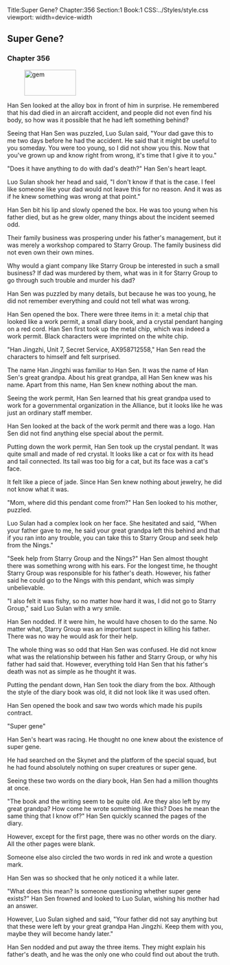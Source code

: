 Title:Super Gene? 
Chapter:356 
Section:1 
Book:1 
CSS:../Styles/style.css 
viewport: width=device-width
  
## Super Gene?
### Chapter 356 
<figure>
	<img src="../Images/gem.gif" alt="gem" id="gem" width="120" height="60" />
</figure>
  

  
  Han Sen looked at the alloy box in front of him in surprise. He remembered that his dad died in an aircraft accident, and people did not even find his body, so how was it possible that he had left something behind?

Seeing that Han Sen was puzzled, Luo Sulan said, "Your dad gave this to me two days before he had the accident. He said that it might be useful to you someday. You were too young, so I did not show you this. Now that you've grown up and know right from wrong, it's time that I give it to you."

"Does it have anything to do with dad's death?" Han Sen's heart leapt.

Luo Sulan shook her head and said, "I don't know if that is the case. I feel like someone like your dad would not leave this for no reason. And it was as if he knew something was wrong at that point."

Han Sen bit his lip and slowly opened the box. He was too young when his father died, but as he grew older, many things about the incident seemed odd.

Their family business was prospering under his father's management, but it was merely a workshop compared to Starry Group. The family business did not even own their own mines.

Why would a giant company like Starry Group be interested in such a small business? If dad was murdered by them, what was in it for Starry Group to go through such trouble and murder his dad?

Han Sen was puzzled by many details, but because he was too young, he did not remember everything and could not tell what was wrong.

Han Sen opened the box. There were three items in it: a metal chip that looked like a work permit, a small diary book, and a crystal pendant hanging on a red cord. Han Sen first took up the metal chip, which was indeed a work permit. Black characters were imprinted on the white chip.

"Han Jingzhi, Unit 7, Secret Service, AX958712558," Han Sen read the characters to himself and felt surprised.

The name Han Jingzhi was familiar to Han Sen. It was the name of Han Sen's great grandpa. About his great grandpa, all Han Sen knew was his name. Apart from this name, Han Sen knew nothing about the man.

Seeing the work permit, Han Sen learned that his great grandpa used to work for a governmental organization in the Alliance, but it looks like he was just an ordinary staff member.

Han Sen looked at the back of the work permit and there was a logo. Han Sen did not find anything else special about the permit.

Putting down the work permit, Han Sen took up the crystal pendant. It was quite small and made of red crystal. It looks like a cat or fox with its head and tail connected. Its tail was too big for a cat, but its face was a cat's face.

It felt like a piece of jade. Since Han Sen knew nothing about jewelry, he did not know what it was.

"Mom, where did this pendant come from?" Han Sen looked to his mother, puzzled.

Luo Sulan had a complex look on her face. She hesitated and said, "When your father gave to me, he said your great grandpa left this behind and that if you ran into any trouble, you can take this to Starry Group and seek help from the Nings."

"Seek help from Starry Group and the Nings?" Han Sen almost thought there was something wrong with his ears. For the longest time, he thought Starry Group was responsible for his father's death. However, his father said he could go to the Nings with this pendant, which was simply unbelievable.

"I also felt it was fishy, so no matter how hard it was, I did not go to Starry Group," said Luo Sulan with a wry smile.

Han Sen nodded. If it were him, he would have chosen to do the same. No matter what, Starry Group was an important suspect in killing his father. There was no way he would ask for their help.

The whole thing was so odd that Han Sen was confused. He did not know what was the relationship between his father and Starry Group, or why his father had said that. However, everything told Han Sen that his father's death was not as simple as he thought it was.

Putting the pendant down, Han Sen took the diary from the box. Although the style of the diary book was old, it did not look like it was used often.

Han Sen opened the book and saw two words which made his pupils contract.

"Super gene"

Han Sen's heart was racing. He thought no one knew about the existence of super gene.

He had searched on the Skynet and the platform of the special squad, but he had found absolutely nothing on super creatures or super gene.

Seeing these two words on the diary book, Han Sen had a million thoughts at once.

"The book and the writing seem to be quite old. Are they also left by my great grandpa? How come he wrote something like this? Does he mean the same thing that I know of?" Han Sen quickly scanned the pages of the diary.

However, except for the first page, there was no other words on the diary. All the other pages were blank.

Someone else also circled the two words in red ink and wrote a question mark.

Han Sen was so shocked that he only noticed it a while later.

"What does this mean? Is someone questioning whether super gene exists?" Han Sen frowned and looked to Luo Sulan, wishing his mother had an answer.

However, Luo Sulan sighed and said, "Your father did not say anything but that these were left by your great grandpa Han Jingzhi. Keep them with you, maybe they will become handy later."

Han Sen nodded and put away the three items. They might explain his father's death, and he was the only one who could find out about the truth.

